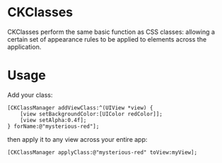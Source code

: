 CKClasses
=====
CKClasses perform the same basic function as CSS classes: allowing a certain set of appearance rules to be applied to elements across the application.

Usage
=====
Add your class:
```
[CKClassManager addViewClass:^(UIView *view) {
    [view setBackgroundColor:[UIColor redColor]];
    [view setAlpha:0.4f];
} forName:@"mysterious-red"];
```
then apply it to any view across your entire app:
```
[CKClassManager applyClass:@"mysterious-red" toView:myView];
```